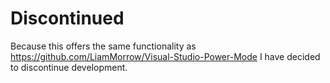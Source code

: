 # Discontinued
Because this offers the same functionality as https://github.com/LiamMorrow/Visual-Studio-Power-Mode I have decided to discontinue development.
